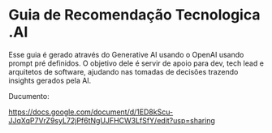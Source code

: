 # Guia de Recomendação Tecnologica .AI

Esse guia é gerado através do Generative AI usando o OpenAI usando prompt pré definidos. O objetivo dele é servir de apoio para dev, tech lead e arquitetos de software, ajudando nas tomadas de decisões trazendo insights gerados pela AI.

Ducumento:

https://docs.google.com/document/d/1ED8kScu-JJqXqP7VrZ9syL72jPf6tNgUJFHCW3LfSfY/edit?usp=sharing
